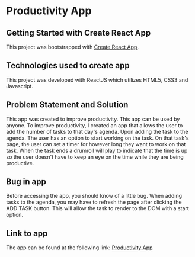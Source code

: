# Productivity App

## Getting Started with Create React App

This project was bootstrapped with [Create React App](https://github.com/facebook/create-react-app).

## Technologies used to create app

This project was developed with ReactJS which utilizes HTML5, CSS3 and Javascript.

## Problem Statement and Solution

This app was created to improve productivity. This app can be used by anyone. To improve productivity, I 
created an app that allows the user to add the number of tasks to that day's agenda. Upon adding the task
to the agenda. The user has an option to start working on the task. On that task's page, the user can set 
a timer for however long they want to work on that task. When the task ends a drumroll will play to indicate
that the time is up so the user doesn't have to keep an eye on the time while they are being productive.

## Bug in app

Before accessing the app, you should know of a little bug. When adding tasks to the agenda, you may have to
refresh the page after clicking the ADD TASK button. This will allow the task to render to the DOM with a start option.

## Link to app

The app can be found at the following link: [Productivity App](https://dashboard.heroku.com/apps/reactjs-productivity-app/deploy/github)
